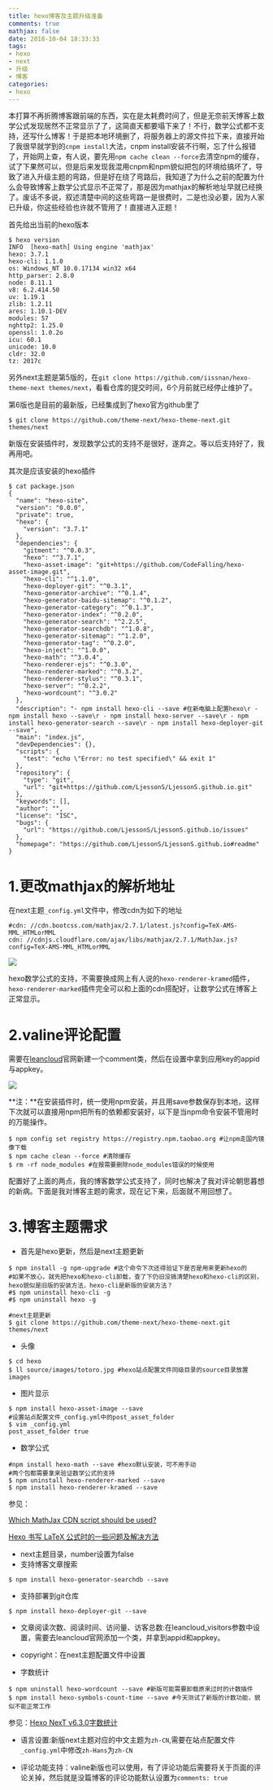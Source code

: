 ```yaml
---
title: hexo博客及主题升级准备
comments: true
mathjax: false
date: 2018-10-04 18:33:33
tags:
- hexo
- next
- 升级
- 博客
categories:
- hexo
---
```


本打算不再折腾博客跟前端的东西，实在是太耗费时间了，但是无奈前天博客上数学公式发现居然不正常显示了了，这简直天都要塌下来了！不行，数学公式都不支持，还写什么博客！于是把本地环境删了，将服务器上的源文件拉下来，直接开始了我很早就学到的`cnpm install`大法，cnpm install安装不行啊，忘了什么报错了，开始网上查，有人说，要先用`npm cache clean --force`去清空npm的缓存，试了下果然可以，但是后来发现我混用cnpm和npm貌似把包的环境给搞坏了，导致了进入升级主题的弯路，但是好在绕了弯路后，我知道了为什么之前的配置为什么会导致博客上数学公式显示不正常了，那是因为mathjax的解析地址早就已经换了。废话不多说，叙述清楚中间的这些弯路一是很费时，二是也没必要，因为人家已升级，你这些经验也许就不管用了！直接进入正题！

首先给出当前的hexo版本

```shell
$ hexo version
INFO  [hexo-math] Using engine 'mathjax'
hexo: 3.7.1
hexo-cli: 1.1.0
os: Windows_NT 10.0.17134 win32 x64
http_parser: 2.8.0
node: 8.11.1
v8: 6.2.414.50
uv: 1.19.1
zlib: 1.2.11
ares: 1.10.1-DEV
modules: 57
nghttp2: 1.25.0
openssl: 1.0.2o
icu: 60.1
unicode: 10.0
cldr: 32.0
tz: 2017c
```

另外next主题是第5版的，在`git clone https://github.com/iissnan/hexo-theme-next themes/next`，看看仓库的提交时间，6个月前就已经停止维护了。

第6版也是目前的最新版，已经集成到了hexo官方github里了

```shell
$ git clone https://github.com/theme-next/hexo-theme-next.git themes/next
```

新版在安装插件时，发现数学公式的支持不是很好，遂弃之。等以后支持好了，我再用吧。

其次是应该安装的hexo插件

```shell
$ cat package.json
{
  "name": "hexo-site",
  "version": "0.0.0",
  "private": true,
  "hexo": {
    "version": "3.7.1"
  },
  "dependencies": {
    "gitment": "^0.0.3",
    "hexo": "^3.7.1",
    "hexo-asset-image": "git+https://github.com/CodeFalling/hexo-asset-image.git",
    "hexo-cli": "^1.1.0",
    "hexo-deployer-git": "^0.3.1",
    "hexo-generator-archive": "^0.1.4",
    "hexo-generator-baidu-sitemap": "^0.1.2",
    "hexo-generator-category": "^0.1.3",
    "hexo-generator-index": "^0.2.0",
    "hexo-generator-search": "^2.2.5",
    "hexo-generator-searchdb": "^1.0.8",
    "hexo-generator-sitemap": "^1.2.0",
    "hexo-generator-tag": "^0.2.0",
    "hexo-inject": "^1.0.0",
    "hexo-math": "^3.0.4",
    "hexo-renderer-ejs": "^0.3.0",
    "hexo-renderer-marked": "^0.3.2",
    "hexo-renderer-stylus": "^0.3.1",
    "hexo-server": "^0.2.2",
    "hexo-wordcount": "^3.0.2"
  },
  "description": "- npm install hexo-cli --save #在新电脑上配置hexo\r - npm install hexo --save\r - npm install hexo-server --save\r - npm install hexo-generator-search --save\r - npm install hexo-deployer-git --save",
  "main": "index.js",
  "devDependencies": {},
  "scripts": {
    "test": "echo \"Error: no test specified\" && exit 1"
  },
  "repository": {
    "type": "git",
    "url": "git+https://github.com/LjessonS/LjessonS.github.io.git"
  },
  "keywords": [],
  "author": "",
  "license": "ISC",
  "bugs": {
    "url": "https://github.com/LjessonS/LjessonS.github.io/issues"
  },
  "homepage": "https://github.com/LjessonS/LjessonS.github.io#readme"
}
```

<!--more-->

# 1.更改mathjax的解析地址

在next主题`_config.yml`文件中，修改cdn为如下的地址

```shell
#cdn: //cdn.bootcss.com/mathjax/2.7.1/latest.js?config=TeX-AMS-MML_HTMLorMML
cdn: //cdnjs.cloudflare.com/ajax/libs/mathjax/2.7.1/MathJax.js?config=TeX-AMS-MML_HTMLorMML
```

![](hexo博客及主题升级准备/20181004185344.png)

hexo数学公式的支持，不需要换成网上有人说的`hexo-renderer-kramed`插件，`hexo-renderer-marked`插件完全可以和上面的cdn搭配好，让数学公式在博客上正常显示。

# 2.valine评论配置

需要在[leancloud](https://leancloud.cn)官网新建一个comment类，然后在设置中拿到应用key的appid与appkey。

![](hexo博客及主题升级准备/20181004190400.png)

**注：**在安装插件时，统一使用npm安装，并且用save参数保存到本地，这样下次就可以直接用npm把所有的依赖都安装好，以下是当npm命令安装不管用时的万能操作。

```shell
$ npm config set registry https://registry.npm.taobao.org #让npm走国内镜像下载
$ npm cache clean --force #清除缓存
$ rm -rf node_modules #在报需要删除node_modules错误的时候使用
```





配置好了上面的两点，我的博客数学公式支持了，同时也解决了我对评论朝思暮想的新病。下面是我对博客主题的需求，现在记下来，后面就不用回想了。

# 3.博客主题需求

- 首先是hexo更新，然后是next主题更新

```shell
$ npm install -g npm-upgrade #这个命令下次还得验证下是否是用来更新hexo的
#如果不放心，就先把hexo和hexo-cli卸载，查了下仍旧没搞清楚hexo和hexo-cli的区别，hexo貌似是旧版的安装方法，hexo-cli是新版的安装方法？
#$ npm uninstall hexo-cli -g
#$ npm uninstall hexo -g

#next主题更新
$ git clone https://github.com/theme-next/hexo-theme-next.git themes/next
```

- 头像

```shell
$ cd hexo
$ ll source/images/totoro.jpg #hexo站点配置文件同级目录的source目录放置images
```

- 图片显示

```shell
$ npm install hexo-asset-image --save
#设置站点配置文件_config.yml中的post_asset_folder
$ vim _config.yml
post_asset_folder true
```

- 数学公式

```shell
#npm install hexo-math --save #hexo默认安装，可不用手动
#两个包都需要拿来验证数学公式的支持
$ npm uninstall hexo-renderer-marked --save
$ npm install hexo-renderer-kramed --save 
```

参见：

[Which MathJax CDN script should be used?](https://stackoverflow.com/questions/49300667/which-mathjax-cdn-script-should-be-used)

[Hexo 书写 LaTeX 公式时的一些问题及解决方法](https://jdhao.github.io/2017/10/06/hexo-markdown-latex-equation/)

- next主题目录，number设置为false
- 支持博客文章搜索

```shell
$ npm install hexo-generator-searchdb --save
```

- 支持部署到git仓库

```shell
$ npm install hexo-deployer-git --save
```

- 文章阅读次数、阅读时间、访问量、访客总数:在leancloud_visitors参数中设置，需要去leancloud官网添加一个类，并拿到appid和appkey。

- copyright：在next主题配置文件中设置
- 字数统计

```shell
$ npm uninstall hexo-wordcount --save #新版可能需要卸载原来过时的计数插件
$ npm install hexo-symbols-count-time --save #今天测试了新版的计数功能，貌似不能正常工作
```

参见：[Hexo NexT v6.3.0字数统计](https://co5.me/2018/180613-wordcount.html)

- 语言设置:新版next主题对应的中文主题为`zh-CN`,需要在站点配置文件`_config.yml`中修改`zh-Hans`为`zh-CN`

- 评论功能支持：valine新版也可以使用，有了评论功能后需要将关于页面的评论关掉，然后就是没篇博客的评论功能默认设置为`comments: true`